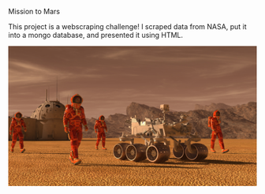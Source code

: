 Mission to Mars

This project is a webscraping challenge! I scraped data from NASA, put it into a mongo database, and presented it using HTML.

![mission_to_mars](Images/mission_to_mars.png)

